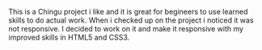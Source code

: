 This is a Chingu project i like and it is great for begineers to use learned skills to do actual work.
When i checked up on the project i noticed it was not responsive.
I decided to work on it and make it responsive with my improved skills in HTML5 and CSS3.
